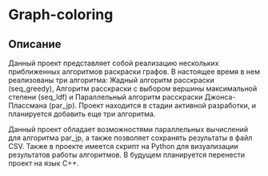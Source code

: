 # Graph-coloring
## Описание
Данный проект представляет собой реализацию нескольких приближенных алгоритмов раскраски графов. В настоящее время в нем реализованы три алгоритма: Жадный алгоритм расскраски (seq_greedy), Алгоритм расскраски с выбором вершины максимальной степени (seq_ldf) и Параллельный алгоритм расскраски Джонса-Плассмана (par_jp). Проект находится в стадии активной разработки, и планируется добавить еще три алгоритма.

Данный проект обладает возможностями параллельных вычислений для алгоритма par_jp, а также позволяет сохранять результаты в файл CSV. Также в проекте имеется скрипт на Python для визуализации результатов работы алгоритмов. В будущем планируется перенести проект на язык C++.
